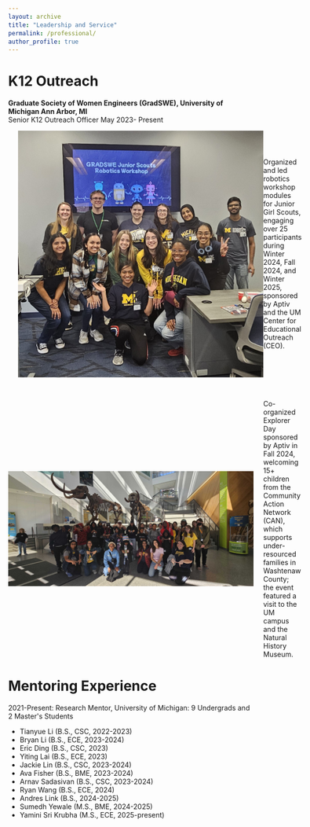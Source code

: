 ```yaml
---
layout: archive
title: "Leadership and Service"
permalink: /professional/
author_profile: true
---
```

<b>K12 Outreach</b>
====================
<b> Graduate Society of Women Engineers (GradSWE), University of Michigan Ann Arbor, MI </b>
<br>Senior K12 Outreach Officer May 2023- Present
   <br>
  <p style="display: flex; align-items: center;">
  <img src="../files/Group_Photo_Robotics.jpg" width="500" style="margin-left: 20px;" />
  <span>Organized and led robotics workshop modules for Junior Girl Scouts, engaging over 25 participants during Winter
2024, Fall 2024, and Winter 2025, sponsored by Aptiv and the UM Center for Educational Outreach (CEO).</span> 
  </p>
  <br>
  <p style="display: flex; align-items: center;">
  <img src="../files/CAN_Image.jpg" width="500" style="margin-right: 20px;" />
  <span>Co-organized Explorer Day sponsored by Aptiv in Fall 2024, welcoming 15+ children from the Community Action Network (CAN), which supports under-resourced families in Washtenaw County; the event featured a visit to the UM campus and the Natural History Museum.</span> 
  </p>

<b>Mentoring Experience</b>
============================
2021-Present: Research Mentor, University of Michigan: 9 Undergrads and 2 Master's Students
- Tianyue Li (B.S., CSC, 2022-2023)
- Bryan Li (B.S., ECE, 2023-2024)
- Eric Ding (B.S., CSC, 2023)
- Yiting Lai (B.S., ECE, 2023)
- Jackie Lin (B.S., CSC, 2023-2024)
- Ava Fisher (B.S., BME, 2023-2024)
- Arnav Sadasivan (B.S., CSC, 2023-2024)
- Ryan Wang (B.S., ECE, 2024)
- Andres Link (B.S., 2024-2025)
- Sumedh Yewale (M.S., BME, 2024-2025)
- Yamini Sri Krubha (M.S., ECE, 2025-present) 


